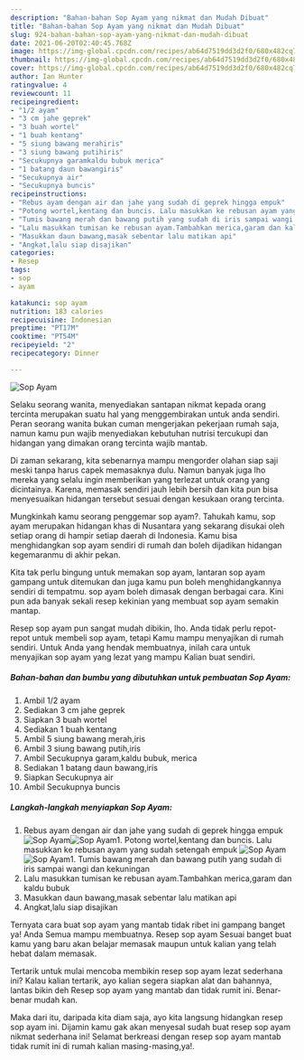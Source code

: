 ```yaml
---
description: "Bahan-bahan Sop Ayam yang nikmat dan Mudah Dibuat"
title: "Bahan-bahan Sop Ayam yang nikmat dan Mudah Dibuat"
slug: 924-bahan-bahan-sop-ayam-yang-nikmat-dan-mudah-dibuat
date: 2021-06-20T02:40:45.768Z
image: https://img-global.cpcdn.com/recipes/ab64d7519dd3d2f0/680x482cq70/sop-ayam-foto-resep-utama.jpg
thumbnail: https://img-global.cpcdn.com/recipes/ab64d7519dd3d2f0/680x482cq70/sop-ayam-foto-resep-utama.jpg
cover: https://img-global.cpcdn.com/recipes/ab64d7519dd3d2f0/680x482cq70/sop-ayam-foto-resep-utama.jpg
author: Ian Hunter
ratingvalue: 4
reviewcount: 11
recipeingredient:
- "1/2 ayam"
- "3 cm jahe geprek"
- "3 buah wortel"
- "1 buah kentang"
- "5 siung bawang merahiris"
- "3 siung bawang putihiris"
- "Secukupnya garamkaldu bubuk merica"
- "1 batang daun bawangiris"
- "Secukupnya air"
- "Secukupnya buncis"
recipeinstructions:
- "Rebus ayam dengan air dan jahe yang sudah di geprek hingga empuk"
- "Potong wortel,kentang dan buncis. Lalu masukkan ke rebusan ayam yang sudah setengah empuk"
- "Tumis bawang merah dan bawang putih yang sudah di iris sampai wangi dan kekuningan"
- "Lalu masukkan tumisan ke rebusan ayam.Tambahkan merica,garam dan kaldu bubuk"
- "Masukkan daun bawang,masak sebentar lalu matikan api"
- "Angkat,lalu siap disajikan"
categories:
- Resep
tags:
- sop
- ayam

katakunci: sop ayam 
nutrition: 183 calories
recipecuisine: Indonesian
preptime: "PT17M"
cooktime: "PT54M"
recipeyield: "2"
recipecategory: Dinner

---
```



![Sop Ayam](https://img-global.cpcdn.com/recipes/ab64d7519dd3d2f0/680x482cq70/sop-ayam-foto-resep-utama.jpg)

Selaku seorang wanita, menyediakan santapan nikmat kepada orang tercinta merupakan suatu hal yang menggembirakan untuk anda sendiri. Peran seorang  wanita bukan cuman mengerjakan pekerjaan rumah saja, namun kamu pun wajib menyediakan kebutuhan nutrisi tercukupi dan hidangan yang dimakan orang tercinta wajib mantab.

Di zaman  sekarang, kita sebenarnya mampu mengorder olahan siap saji meski tanpa harus capek memasaknya dulu. Namun banyak juga lho mereka yang selalu ingin memberikan yang terlezat untuk orang yang dicintainya. Karena, memasak sendiri jauh lebih bersih dan kita pun bisa menyesuaikan hidangan tersebut sesuai dengan kesukaan orang tercinta. 



Mungkinkah kamu seorang penggemar sop ayam?. Tahukah kamu, sop ayam merupakan hidangan khas di Nusantara yang sekarang disukai oleh setiap orang di hampir setiap daerah di Indonesia. Kamu bisa menghidangkan sop ayam sendiri di rumah dan boleh dijadikan hidangan kegemaranmu di akhir pekan.

Kita tak perlu bingung untuk memakan sop ayam, lantaran sop ayam gampang untuk ditemukan dan juga kamu pun boleh menghidangkannya sendiri di tempatmu. sop ayam boleh dimasak dengan berbagai cara. Kini pun ada banyak sekali resep kekinian yang membuat sop ayam semakin mantap.

Resep sop ayam pun sangat mudah dibikin, lho. Anda tidak perlu repot-repot untuk membeli sop ayam, tetapi Kamu mampu menyajikan di rumah sendiri. Untuk Anda yang hendak membuatnya, inilah cara untuk menyajikan sop ayam yang lezat yang mampu Kalian buat sendiri.

<!--inarticleads1-->

##### Bahan-bahan dan bumbu yang dibutuhkan untuk pembuatan Sop Ayam:

1. Ambil 1/2 ayam
1. Sediakan 3 cm jahe geprek
1. Siapkan 3 buah wortel
1. Sediakan 1 buah kentang
1. Ambil 5 siung bawang merah,iris
1. Ambil 3 siung bawang putih,iris
1. Ambil Secukupnya garam,kaldu bubuk, merica
1. Sediakan 1 batang daun bawang,iris
1. Siapkan Secukupnya air
1. Ambil Secukupnya buncis




<!--inarticleads2-->

##### Langkah-langkah menyiapkan Sop Ayam:

1. Rebus ayam dengan air dan jahe yang sudah di geprek hingga empuk
<img src="https://img-global.cpcdn.com/steps/6d8e6d9d64418adf/160x128cq70/sop-ayam-langkah-memasak-1-foto.jpg" alt="Sop Ayam"><img src="https://img-global.cpcdn.com/steps/37fb62e3b9758f79/160x128cq70/sop-ayam-langkah-memasak-1-foto.jpg" alt="Sop Ayam">1. Potong wortel,kentang dan buncis. Lalu masukkan ke rebusan ayam yang sudah setengah empuk
<img src="https://img-global.cpcdn.com/steps/b9d3cd5fbc5d8970/160x128cq70/sop-ayam-langkah-memasak-2-foto.jpg" alt="Sop Ayam"><img src="https://img-global.cpcdn.com/steps/2b491f4ce6b9934c/160x128cq70/sop-ayam-langkah-memasak-2-foto.jpg" alt="Sop Ayam">1. Tumis bawang merah dan bawang putih yang sudah di iris sampai wangi dan kekuningan
1. Lalu masukkan tumisan ke rebusan ayam.Tambahkan merica,garam dan kaldu bubuk
1. Masukkan daun bawang,masak sebentar lalu matikan api
1. Angkat,lalu siap disajikan




Ternyata cara buat sop ayam yang mantab tidak ribet ini gampang banget ya! Anda Semua mampu membuatnya. Resep sop ayam Sesuai banget buat kamu yang baru akan belajar memasak maupun untuk kalian yang telah hebat dalam memasak.

Tertarik untuk mulai mencoba membikin resep sop ayam lezat sederhana ini? Kalau kalian tertarik, ayo kalian segera siapkan alat dan bahannya, lantas bikin deh Resep sop ayam yang mantab dan tidak rumit ini. Benar-benar mudah kan. 

Maka dari itu, daripada kita diam saja, ayo kita langsung hidangkan resep sop ayam ini. Dijamin kamu gak akan menyesal sudah buat resep sop ayam nikmat sederhana ini! Selamat berkreasi dengan resep sop ayam mantab tidak rumit ini di rumah kalian masing-masing,ya!.


